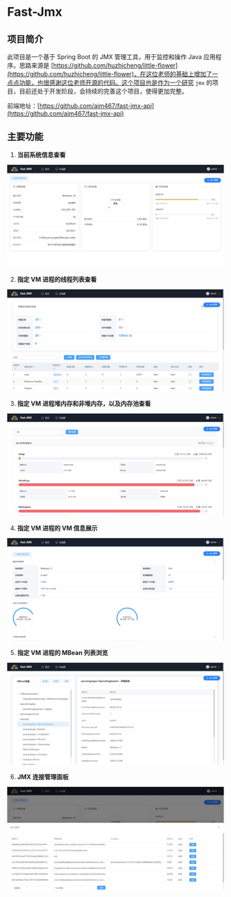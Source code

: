 # Fast-Jmx

## 项目简介

此项目是一个基于 Spring Boot 的 JMX 管理工具，用于监控和操作 Java 应用程序。思路来源是 [https://github.com/huzhicheng/little-flower](https://github.com/huzhicheng/little-flower)，在这位老师的基础上增加了一点点功能，也很感谢这位老师开源的代码。这个项目也是作为一个研究 `jmx` 的项目，目前还处于开发阶段，会持续的完善这个项目，使得更加完整。

前端地址：[https://github.com/aim467/fast-jmx-api](https://github.com/aim467/fast-jmx-api)

## 主要功能

1. **当前系统信息查看**

![index](./image/index.png)

2. **指定 VM 进程的线程列表查看**

![thread](./image/thread.png)

3. **指定 VM 进程堆内存和非堆内存，以及内存池查看**

![memory](./image/memory.png)

4. **指定 VM 进程的 VM 信息展示**

![vm-info](./image/vm-info.png)

5. **指定 VM 进程的 MBean 列表浏览**

![mbean](./image/mbean.png)

6. **JMX 连接管理面板**

![jmx-connect](./image/jmx-connect.png)
